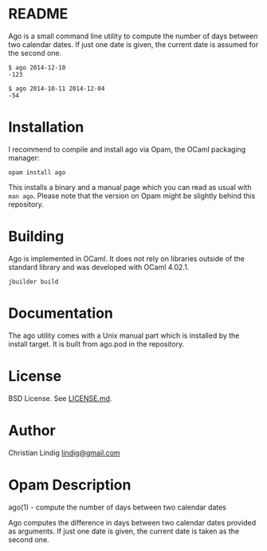 
# README

Ago is a small command line utility to compute the number of days between
two calendar dates. If just one date is given, the current date is assumed
for the second one.

    $ ago 2014-12-10 
    -123

    $ ago 2014-10-11 2014-12-04
    -54
    
# Installation

I recommend to compile and install ago via Opam, the OCaml packaging
manager:

    opam install ago

This installs a binary and a manual page which you can read as usual with
`man ago`.  Please note that the version on Opam might be slightly behind
this repository.

# Building

Ago is implemented in OCaml. It does not rely on libraries outside
of the standard library and was developed with OCaml 4.02.1.

    jbuilder build

# Documentation

The ago utility comes with a Unix manual part which is installed by the
install target. It is built from ago.pod in the repository.

# License

BSD License. See [LICENSE.md](LICENSE.md).

# Author

Christian Lindig <lindig@gmail.com>

# Opam Description

ago(1) - compute the number of days between two calendar dates

Ago computes the difference in days between two calendar dates provided
as arguments. If just one date is given, the current date is taken as
the second one.
